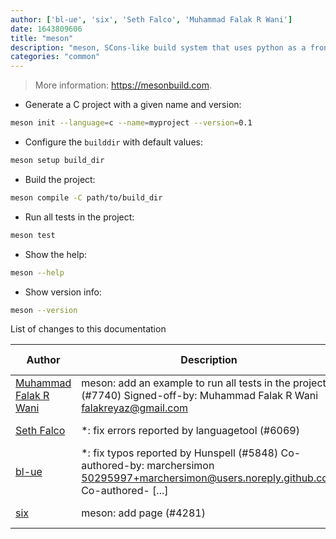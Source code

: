 ```yaml
---
author: ['bl-ue', 'six', 'Seth Falco', 'Muhammad Falak R Wani']
date: 1643809606
title: "meson"
description: "meson, SCons-like build system that uses python as a front-end language and Ninja as a building backend."
categories: "common"
---
```

> More information: <https://mesonbuild.com>.

- Generate a C project with a given name and version:

```bash
meson init --language=c --name=myproject --version=0.1
```

- Configure the `builddir` with default values:

```bash
meson setup build_dir
```

- Build the project:

```bash
meson compile -C path/to/build_dir
```

- Run all tests in the project:

```bash
meson test
```

- Show the help:

```bash
meson --help
```

- Show version info:

```bash
meson --version
```
List of changes to this documentation


Author | Description | ISO 8601 Date | GitHub link
------|-----|-----|-----
[Muhammad Falak R Wani](mailto:falakreyaz@gmail.com) | meson: add an example to run all tests in the project (#7740) Signed-off-by: Muhammad Falak R Wani <falakreyaz@gmail.com> | 2022-02-02T14:46:46 | [7b0f1fcd45c9](https://github.com/tldr-pages/tldr/commit/7b0f1fcd45c94f8f12e94aca7a3a3d3006922f01)
[Seth Falco](mailto:seth@falco.fun) | *: fix errors reported by languagetool (#6069) | 2021-08-15T19:59:09 | [3e4c519004a4](https://github.com/tldr-pages/tldr/commit/3e4c519004a471c861cdc609fd7239ee3355671c)
[bl-ue](mailto:54780737+bl-ue@users.noreply.github.com) | *: fix typos reported by Hunspell (#5848) Co-authored-by: marchersimon <50295997+marchersimon@users.noreply.github.com> Co-authored- [...] | 2021-05-20T22:13:41 | [8ebd171d6f00](https://github.com/tldr-pages/tldr/commit/8ebd171d6f001698709fefc02b1fd5cc9f3a99c4)
[six](mailto:354651432@qq.com) | meson: add page (#4281) | 2020-09-05T01:05:18 | [de8bb3bcd913](https://github.com/tldr-pages/tldr/commit/de8bb3bcd9137be5f8311981ecc08d5cabe3e9d5)

